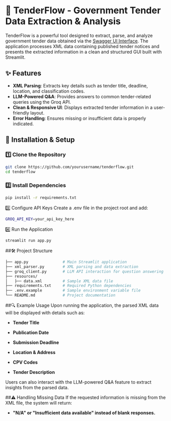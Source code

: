 # 📄 TenderFlow - Government Tender Data Extraction & Analysis

TenderFlow is a powerful tool designed to extract, parse, and analyze government tender data obtained via the [Swagger UI Interface](https://oeffentlichevergabe.de/documentation/swagger-ui/opendata/index.html#/opendata/getExportAsEforms). The application processes XML data containing published tender notices and presents the extracted information in a clean and structured GUI built with Streamlit.

## ✨ Features

- **XML Parsing**: Extracts key details such as tender title, deadline, location, and classification codes.
- **LLM-Powered Q&A**: Provides answers to common tender-related queries using the Groq API.
- **Clean & Responsive UI**: Displays extracted tender information in a user-friendly layout.
- **Error Handling**: Ensures missing or insufficient data is properly indicated.

## 📌 Installation & Setup

### 1️⃣ Clone the Repository
```bash
git clone https://github.com/yourusername/tenderflow.git
cd tenderflow
```

### 2️⃣ Install Dependencies
```bash
pip install -r requirements.txt
```
3️⃣ Configure API Keys
Create a .env file in the project root and add:
```bash
GROQ_API_KEY=your_api_key_here
```
4️⃣ Run the Application
```bash 
streamlit run app.py
```
##🛠️ Project Structure
```graphql
├── app.py               # Main Streamlit application
├── xml_parser.py        # XML parsing and data extraction
├── groq_client.py       # LLM API interaction for question answering
├── resources/
│   ├── data.xml         # Sample XML data file
├── requirements.txt     # Required Python dependencies
├── .env.example         # Sample environment variable file
└── README.md            # Project documentation
```
##🔍 Example Usage
Upon running the application, the parsed XML data will be displayed with details such as:

- **Tender Title**

- **Publication Date**

- **Submission Deadline**

- **Location & Address**

- **CPV Codes**

- **Tender Description**

Users can also interact with the LLM-powered Q&A feature to extract insights from the parsed data.

##⚠️ Handling Missing Data
If the requested information is missing from the XML file, the system will return:

- **"N/A" or "Insufficient data available" instead of blank responses.**

